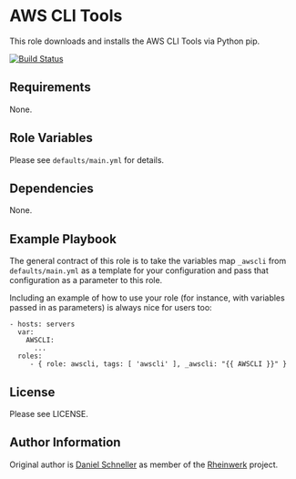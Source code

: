 AWS CLI Tools
=========

This role downloads and installs the AWS CLI Tools via Python pip.

[![Build Status](https://travis-ci.org/Rheinwerk/ansible-role-awscli.svg?branch=master)](https://travis-ci.org/Rheinwerk/ansible-role-awscli)

Requirements
------------

None.

Role Variables
--------------

Please see `defaults/main.yml` for details.

Dependencies
------------

None.

Example Playbook
----------------

The general contract of this role is to take the variables map `_awscli` from `defaults/main.yml` as a template for your configuration and pass that configuration as a parameter to this role.

Including an example of how to use your role (for instance, with variables passed in as parameters) is always nice for users too:

    - hosts: servers
      var:
        AWSCLI:
          ...
      roles:
         - { role: awscli, tags: [ 'awscli' ], _awscli: "{{ AWSCLI }}" }

License
-------

Please see LICENSE.

Author Information
------------------

Original author is [Daniel Schneller](https://github.com/dschneller) as member of the [Rheinwerk](https://github.com/Rheinwerk) project.

